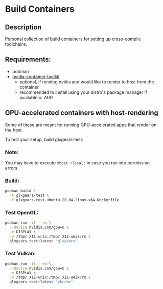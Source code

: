 # Build Containers

## Description
Personal collection of build containers for setting up cross-compile toolchains.

## Requirements:
- podman
- [nvidia-container-toolkit](https://docs.nvidia.com/datacenter/cloud-native/container-toolkit/latest/install-guide.html)
  - optional, if running nvidia and would like to render to host from the container
  - recommended to install using your distro's package manager if available or AUR


## GPU-accelerated containers with host-rendering
Some of these are meant for running GPU-accelerated apps that render on the host.

To test your setup, build glxgears-test:

### Note:
You may have to execute `xhost +local:` in case you run into permission errors

### Build:
```bash
podman build \
  -t glxgears-test \
  -f glxgears-test.ubuntu-20.04-linux-x64.Dockerfile
```

### Test OpenGL:
```bash
podman run -it --rm \
  --device nvidia.com/gpu=0 \
  -e DISPLAY \
  -v /tmp/.X11-unix:/tmp/.X11-unix:ro \
  glxgears-test:latest "glxgears"
```

### Test Vulkan:
```bash
podman run -it --rm \
  --device nvidia.com/gpu=0 \
  -e DISPLAY \
  -v /tmp/.X11-unix:/tmp/.X11-unix:ro \
  glxgears-test:latest "vkcube"
```

